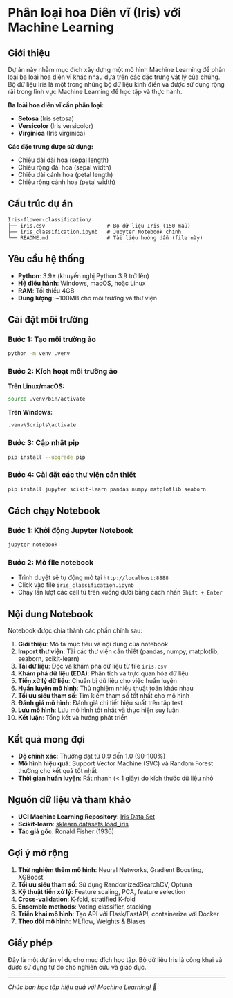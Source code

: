 # Phân loại hoa Diên vĩ (Iris) với Machine Learning

## Giới thiệu

Dự án này nhằm mục đích xây dựng một mô hình Machine Learning để phân loại ba loài hoa diên vĩ khác nhau dựa trên các đặc trưng vật lý của chúng. Bộ dữ liệu Iris là một trong những bộ dữ liệu kinh điển và được sử dụng rộng rãi trong lĩnh vực Machine Learning để học tập và thực hành.

**Ba loài hoa diên vĩ cần phân loại:**
- **Setosa** (Iris setosa)
- **Versicolor** (Iris versicolor) 
- **Virginica** (Iris virginica)

**Các đặc trưng được sử dụng:**
- Chiều dài đài hoa (sepal length)
- Chiều rộng đài hoa (sepal width)
- Chiều dài cánh hoa (petal length)
- Chiều rộng cánh hoa (petal width)

## Cấu trúc dự án

```
Iris-flower-classification/
├── iris.csv                    # Bộ dữ liệu Iris (150 mẫu)
├── iris_classification.ipynb   # Jupyter Notebook chính
└── README.md                   # Tài liệu hướng dẫn (file này)
```

## Yêu cầu hệ thống

- **Python**: 3.9+ (khuyến nghị Python 3.9 trở lên)
- **Hệ điều hành**: Windows, macOS, hoặc Linux
- **RAM**: Tối thiểu 4GB
- **Dung lượng**: ~100MB cho môi trường và thư viện

## Cài đặt môi trường

### Bước 1: Tạo môi trường ảo
```bash
python -m venv .venv
```

### Bước 2: Kích hoạt môi trường ảo
**Trên Linux/macOS:**
```bash
source .venv/bin/activate
```

**Trên Windows:**
```cmd
.venv\Scripts\activate
```

### Bước 3: Cập nhật pip
```bash
pip install --upgrade pip
```

### Bước 4: Cài đặt các thư viện cần thiết
```bash
pip install jupyter scikit-learn pandas numpy matplotlib seaborn
```

## Cách chạy Notebook

### Bước 1: Khởi động Jupyter Notebook
```bash
jupyter notebook
```

### Bước 2: Mở file notebook
- Trình duyệt sẽ tự động mở tại `http://localhost:8888`
- Click vào file `iris_classification.ipynb`
- Chạy lần lượt các cell từ trên xuống dưới bằng cách nhấn `Shift + Enter`

## Nội dung Notebook

Notebook được chia thành các phần chính sau:

1. **Giới thiệu**: Mô tả mục tiêu và nội dung của notebook
2. **Import thư viện**: Tải các thư viện cần thiết (pandas, numpy, matplotlib, seaborn, scikit-learn)
3. **Tải dữ liệu**: Đọc và khám phá dữ liệu từ file `iris.csv`
4. **Khám phá dữ liệu (EDA)**: Phân tích và trực quan hóa dữ liệu
5. **Tiền xử lý dữ liệu**: Chuẩn bị dữ liệu cho việc huấn luyện
6. **Huấn luyện mô hình**: Thử nghiệm nhiều thuật toán khác nhau
7. **Tối ưu siêu tham số**: Tìm kiếm tham số tốt nhất cho mô hình
8. **Đánh giá mô hình**: Đánh giá chi tiết hiệu suất trên tập test
9. **Lưu mô hình**: Lưu mô hình tốt nhất và thực hiện suy luận
10. **Kết luận**: Tổng kết và hướng phát triển

## Kết quả mong đợi

- **Độ chính xác**: Thường đạt từ 0.9 đến 1.0 (90-100%)
- **Mô hình hiệu quả**: Support Vector Machine (SVC) và Random Forest thường cho kết quả tốt nhất
- **Thời gian huấn luyện**: Rất nhanh (< 1 giây) do kích thước dữ liệu nhỏ

## Nguồn dữ liệu và tham khảo

- **UCI Machine Learning Repository**: [Iris Data Set](https://archive.ics.uci.edu/ml/datasets/iris)
- **Scikit-learn**: [sklearn.datasets.load_iris](https://scikit-learn.org/stable/modules/generated/sklearn.datasets.load_iris.html)
- **Tác giả gốc**: Ronald Fisher (1936)

## Gợi ý mở rộng

1. **Thử nghiệm thêm mô hình**: Neural Networks, Gradient Boosting, XGBoost
2. **Tối ưu siêu tham số**: Sử dụng RandomizedSearchCV, Optuna
3. **Kỹ thuật tiền xử lý**: Feature scaling, PCA, feature selection
4. **Cross-validation**: K-fold, stratified K-fold
5. **Ensemble methods**: Voting classifier, stacking
6. **Triển khai mô hình**: Tạo API với Flask/FastAPI, containerize với Docker
7. **Theo dõi mô hình**: MLflow, Weights & Biases

## Giấy phép

Đây là một dự án ví dụ cho mục đích học tập. Bộ dữ liệu Iris là công khai và được sử dụng tự do cho nghiên cứu và giáo dục.

---

*Chúc bạn học tập hiệu quả với Machine Learning! 🌸*